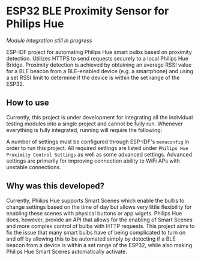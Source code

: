 # ESP32 BLE Proximity Sensor for Philips Hue
_Module integration still in progress_

ESP-IDF project for automating Philips Hue smart bulbs based on proximity detection. Utilizes HTTPS to send requests  securely to a local Philips Hue Bridge. Proximity detection is achieved by obtaining an average RSSI value for a BLE beacon from a BLE-enabled device (e.g. a smartphone) and using a set RSSI limit to determine if the device is within the set range of the ESP32.


## How to use
Currently, this project is under development for integrating all the individual testing modules into a single project and cannot be fully run. Whenever everything is fully integrated, running will require the following:  

A number of settings must be configured through ESP-IDF's `menuconfig` in order to run this project. All required settings are listed under `Philips Hue Proximity Control Settings` as well as some advanced settings. Advanced settings are primarily for improving connection ability to WiFi APs with unstable connections.

## Why was this developed?
Currently, Philips Hue supports Smart Scenes which enable the bulbs to change settings based on the time of day but allows very little flexibility for enabling these scenes with physical buttons or app wigets. Philips Hue does, however, provide an API that allows for the enabling of Smart Scenes and more complex control of bulbs with HTTP requests. This project aims to fix the issue that many smart bulbs have of being complicated to turn on and off by allowing this to be automated simply by detecting if a BLE beacon from a device is within a set range of the ESP32, while also making Philips Hue Smart Scenes automatically activate.
